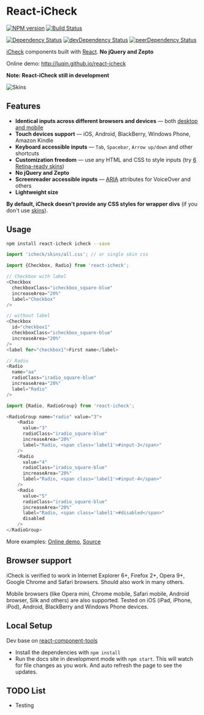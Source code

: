 # React-iCheck

[![NPM version][npm-badge]][npm] [![Build Status][travis-ci-image]][travis-ci-url]

[![Dependency Status][deps-badge]][deps]
[![devDependency Status][dev-deps-badge]][dev-deps]
[![peerDependency Status][peer-deps-badge]][peer-deps]

[iCheck](https://github.com/fronteed/icheck) components built with [React](http://facebook.github.io/react/). **No jQuery and Zepto** 

Online demo: http://luqin.github.io/react-icheck

**Note: React-iCheck still in development**

![Skins](http://fronteed.com/iCheck/examples.png)


## Features

* **Identical inputs across different browsers and devices** — both [desktop and mobile](#browser-support)
* **Touch devices support** — iOS, Android, BlackBerry, Windows Phone, Amazon Kindle
* **Keyboard accessible inputs** — `Tab`, `Spacebar`, `Arrow up/down` and other shortcuts
* **Customization freedom** — use any HTML and CSS to style inputs (try [6 Retina-ready skins](http://fronteed.com/iCheck/))
* **No jQuery and Zepto**
* **Screenreader accessible inputs** &mdash; [ARIA](https://developer.mozilla.org/en-US/docs/Accessibility/ARIA) attributes for VoiceOver and others
* **Lightweight size**


**By default, iCheck doesn't provide any CSS styles for wrapper divs** (if you don't use [skins](http://fronteed.com/iCheck/)).


## Usage

```sh
npm install react-icheck icheck --save
```

```js
import 'icheck/skins/all.css'; // or single skin css

import {Checkbox, Radio} from 'react-icheck';

// Checkbox with label
<Checkbox
  checkboxClass="icheckbox_square-blue"
  increaseArea="20%"
  label="Checkbox"
/>

// without label
<Checkbox
  id="checkbox1"
  checkboxClass="icheckbox_square-blue"
  increaseArea="20%"
/>
<label for="checkbox1">First name</label>

// Radio
<Radio
  name="aa"
  radioClass="iradio_square-blue"
  increaseArea="20%"
  label="Radio"
/>
```

```js
import {Radio, RadioGroup} from 'react-icheck';

<RadioGroup name="radio" value="3">
    <Radio
      value="3"
      radioClass="iradio_square-blue"
      increaseArea="20%"
      label="Radio, <span class='label1'>#input-3</span>"
    />
    <Radio
      value="4"
      radioClass="iradio_square-blue"
      increaseArea="20%"
      label="Radio, <span class='label1'>#input-4</span>"
    />
    <Radio
      value="5"
      radioClass="iradio_square-blue"
      increaseArea="20%"
      label="Radio, <span class='label1'>#disabled</span>"
      disabled
    />
</RadioGroup>
```

More examples: [Online demo](http://luqin.github.io/react-icheck), [Source](https://github.com/luqin/react-icheck/tree/master/examples)

## Browser support

iCheck is verified to work in Internet Explorer 6+, Firefox 2+, Opera 9+, Google Chrome and Safari browsers. Should also work in many others.

Mobile browsers (like Opera mini, Chrome mobile, Safari mobile, Android browser, Silk and others) are also supported. Tested on iOS (iPad, iPhone, iPod), Android, BlackBerry and Windows Phone devices.

## Local Setup

Dev base on [react-component-tools](https://github.com/luqin/react-component-tools)

* Install the dependencies with `npm install`
* Run the docs site in development mode with `npm start`. This will watch for file changes as you work. And auto refresh the page to see the updates.

## TODO List

* Testing

[npm-badge]: http://badge.fury.io/js/react-icheck.svg
[npm]: https://www.npmjs.com/package/react-icheck

[deps-badge]: https://david-dm.org/luqin/react-icheck.svg
[deps]: https://david-dm.org/luqin/react-icheck

[dev-deps-badge]: https://david-dm.org/luqin/react-icheck/dev-status.svg
[dev-deps]: https://david-dm.org/luqin/react-icheck#info=devDependencies

[peer-deps-badge]: https://david-dm.org/luqin/react-icheck/peer-status.svg
[peer-deps]: https://david-dm.org/luqin/react-icheck#info=peerDependencies 

[travis-ci-image]: https://travis-ci.org/luqin/react-icheck.svg
[travis-ci-url]: https://travis-ci.org/luqin/react-icheck
